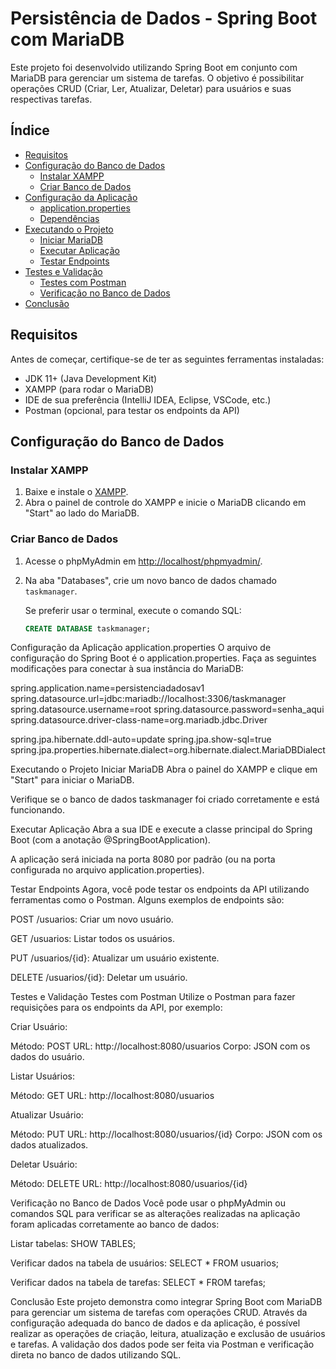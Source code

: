 # Persistência de Dados - Spring Boot com MariaDB

Este projeto foi desenvolvido utilizando Spring Boot em conjunto com MariaDB para gerenciar um sistema de tarefas. O objetivo é possibilitar operações CRUD (Criar, Ler, Atualizar, Deletar) para usuários e suas respectivas tarefas.

## Índice

- [Requisitos](#requisitos)
- [Configuração do Banco de Dados](#configuração-do-banco-de-dados)
  - [Instalar XAMPP](#instalar-xampp)
  - [Criar Banco de Dados](#criar-banco-de-dados)
- [Configuração da Aplicação](#configuração-da-aplicação)
  - [application.properties](#applicationproperties)
  - [Dependências](#dependências)
- [Executando o Projeto](#executando-o-projeto)
  - [Iniciar MariaDB](#iniciar-mariadb)
  - [Executar Aplicação](#executar-aplicação)
  - [Testar Endpoints](#testar-endpoints)
- [Testes e Validação](#testes-e-validação)
  - [Testes com Postman](#testes-com-postman)
  - [Verificação no Banco de Dados](#verificação-no-banco-de-dados)
- [Conclusão](#conclusão)

## Requisitos

Antes de começar, certifique-se de ter as seguintes ferramentas instaladas:

- JDK 11+ (Java Development Kit)
- XAMPP (para rodar o MariaDB)
- IDE de sua preferência (IntelliJ IDEA, Eclipse, VSCode, etc.)
- Postman (opcional, para testar os endpoints da API)

## Configuração do Banco de Dados

### Instalar XAMPP

1. Baixe e instale o [XAMPP](https://www.apachefriends.org/index.html).
2. Abra o painel de controle do XAMPP e inicie o MariaDB clicando em "Start" ao lado do MariaDB.

### Criar Banco de Dados

1. Acesse o phpMyAdmin em [http://localhost/phpmyadmin/](http://localhost/phpmyadmin/).
2. Na aba "Databases", crie um novo banco de dados chamado `taskmanager`.

   Se preferir usar o terminal, execute o comando SQL:

   ```sql
   CREATE DATABASE taskmanager;

Configuração da Aplicação
application.properties
O arquivo de configuração do Spring Boot é o application.properties. Faça as seguintes modificações para conectar à sua instância do MariaDB:

spring.application.name=persistenciadadosav1
spring.datasource.url=jdbc:mariadb://localhost:3306/taskmanager
spring.datasource.username=root
spring.datasource.password=senha_aqui
spring.datasource.driver-class-name=org.mariadb.jdbc.Driver

spring.jpa.hibernate.ddl-auto=update
spring.jpa.show-sql=true
spring.jpa.properties.hibernate.dialect=org.hibernate.dialect.MariaDBDialect

Executando o Projeto
Iniciar MariaDB
Abra o painel do XAMPP e clique em "Start" para iniciar o MariaDB.

Verifique se o banco de dados taskmanager foi criado corretamente e está funcionando.

Executar Aplicação
Abra a sua IDE e execute a classe principal do Spring Boot (com a anotação @SpringBootApplication).

A aplicação será iniciada na porta 8080 por padrão (ou na porta configurada no arquivo application.properties).

Testar Endpoints
Agora, você pode testar os endpoints da API utilizando ferramentas como o Postman. Alguns exemplos de endpoints são:

POST /usuarios: Criar um novo usuário.

GET /usuarios: Listar todos os usuários.

PUT /usuarios/{id}: Atualizar um usuário existente.

DELETE /usuarios/{id}: Deletar um usuário.

Testes e Validação
Testes com Postman
Utilize o Postman para fazer requisições para os endpoints da API, por exemplo:

Criar Usuário:

Método: POST
URL: http://localhost:8080/usuarios
Corpo: JSON com os dados do usuário.

Listar Usuários:

Método: GET
URL: http://localhost:8080/usuarios

Atualizar Usuário:

Método: PUT
URL: http://localhost:8080/usuarios/{id}
Corpo: JSON com os dados atualizados.

Deletar Usuário:

Método: DELETE
URL: http://localhost:8080/usuarios/{id}

Verificação no Banco de Dados
Você pode usar o phpMyAdmin ou comandos SQL para verificar se as alterações realizadas na aplicação foram aplicadas corretamente ao banco de dados:

Listar tabelas:
SHOW TABLES;

Verificar dados na tabela de usuários:
SELECT * FROM usuarios;

Verificar dados na tabela de tarefas:
SELECT * FROM tarefas;

Conclusão
Este projeto demonstra como integrar Spring Boot com MariaDB para gerenciar um sistema de tarefas com operações CRUD. Através da configuração adequada do banco de dados e da aplicação, é possível realizar as operações de criação, leitura, atualização e exclusão de usuários e tarefas. A validação dos dados pode ser feita via Postman e verificação direta no banco de dados utilizando SQL.
